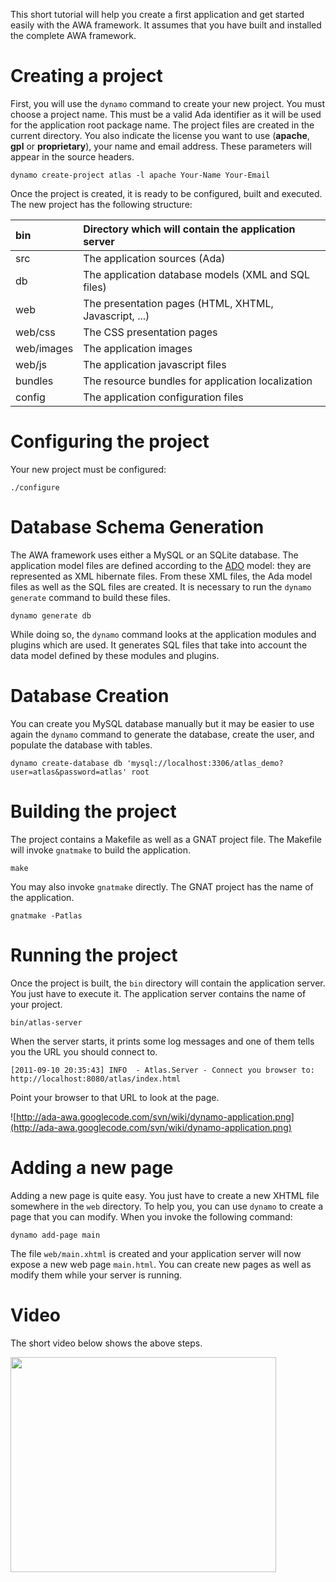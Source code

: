 This short tutorial will help you create a first application and
get started easily with the AWA framework.  It assumes that you
have built and installed the complete AWA framework.

# Creating a project #

First, you will use the `dynamo` command to create your new project.
You must choose a project name.  This must be a valid Ada identifier
as it will be used for the application root package name.
The project files are created in the current directory.
You also indicate the license you want to use (**apache**, **gpl** or **proprietary**), your name and email address.  These parameters will
appear in the source headers.

```
dynamo create-project atlas -l apache Your-Name Your-Email
```

Once the project is created, it is ready to be configured, built and
executed.  The new project has the following structure:

|bin|Directory which will contain the application server|
|:--|:--------------------------------------------------|
|src|The application sources (Ada)                      |
|db |The application database models (XML and SQL files)|
|web|The presentation pages (HTML, XHTML, Javascript, ...)|
|web/css|The CSS presentation pages                         |
|web/images|The application images                             |
|web/js|The application javascript files                   |
|bundles|The resource bundles for application localization  |
|config|The application configuration files                |


# Configuring the project #

Your new project must be configured:

```
./configure
```

# Database Schema Generation #

The AWA framework uses either a MySQL or an SQLite database.
The application model files are defined according to the
[ADO](http://code.google.com/p/ada-ado) model: they are represented as
XML hibernate files.  From these XML files, the Ada model files as well
as the SQL files are created.  It is necessary to run the
`dynamo generate` command to build these files.

```
dynamo generate db
```

While doing so, the `dynamo` command looks at the application modules
and plugins which are used.  It generates SQL files that take into account
the data model defined by these modules and plugins.

# Database Creation #

You can create you MySQL database manually but it may be easier to
use again the `dynamo` command to generate the database, create the user,
and populate the database with tables.

```
dynamo create-database db 'mysql://localhost:3306/atlas_demo?user=atlas&password=atlas' root
```


# Building the project #

The project contains a Makefile as well as a GNAT project file.
The Makefile will invoke `gnatmake` to build the application.

```
make
```

You may also invoke `gnatmake` directly.  The GNAT project has the
name of the application.

```
gnatmake -Patlas
```

# Running the project #

Once the project is built, the `bin` directory will contain the
application server.  You just have to execute it.  The application server
contains the name of your project.

```
bin/atlas-server
```

When the server starts, it prints some log messages and one of them
tells you the URL you should connect to.

```
[2011-09-10 20:35:43] INFO  - Atlas.Server - Connect you browser to: http://localhost:8080/atlas/index.html
```

Point your browser to that URL to look at the page.

![http://ada-awa.googlecode.com/svn/wiki/dynamo-application.png](http://ada-awa.googlecode.com/svn/wiki/dynamo-application.png)

# Adding a new page #

Adding a new page is quite easy.  You just have to create a new XHTML file
somewhere in the `web` directory.  To help you, you can use `dynamo` to
create a page that you can modify.  When you invoke the following command:

```
dynamo add-page main
```

The file `web/main.xhtml` is created and your application server will now
expose a new web page `main.html`.  You can create new pages as well as modify them while your server is running.

# Video #

The short video below shows the above steps.

<a href='http://www.youtube.com/watch?feature=player_embedded&v=2VOZ4_p7h2o' target='_blank'><img src='http://img.youtube.com/vi/2VOZ4_p7h2o/0.jpg' width='425' height=344 /></a>